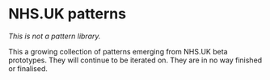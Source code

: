 # NHS.UK patterns

*This is not a pattern library.*

This a growing collection of patterns emerging from NHS.UK beta prototypes. They will continue to be iterated on. They are in no way finished or finalised.




